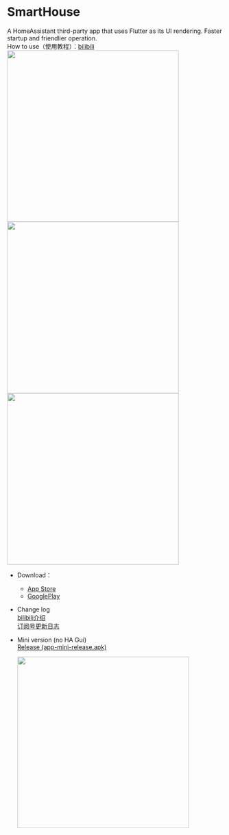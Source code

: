# SmartHouse
A HomeAssistant third-party app that uses Flutter as its UI rendering. Faster startup and friendlier operation.  
 How to use（使用教程）：[bilibili](https://www.bilibili.com/video/BV16WCbYwEaH/)  
<img src="\doc\Screenshot_20240930_152432.webp" width="400">  <img src="\doc\Screenshot_20240930_152523.webp" width="400">  <img src="\doc\Screenshot_20240930_152537.webp" width="400">

* Download：  
   * [App Store](https://apps.apple.com/app/id6753762531)  
   * [GooglePlay](https://play.google.com/store/apps/details?id=cn.yzapp.flutter.ha)  

* Change log  
  [bilibili介绍](https://www.bilibili.com/video/BV1Y8411179b/)  
  [订阅号更新日志](https://mp.weixin.qq.com/s/Fce0EhnMYU-uy96yIH9_0A)  

* Mini version (no HA Gui)  
  [Release (app-mini-release.apk)](https://github.com/nesror/SmartHouse/releases/download/v3.3.0/app-mini-release.apk) 
  
  <img src="\doc\Screenshot_20241008_100152.webp" width="400">
